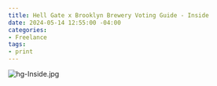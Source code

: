 ```yaml
---
title: Hell Gate x Brooklyn Brewery Voting Guide - Inside
date: 2024-05-14 12:55:00 -04:00
categories:
- Freelance
tags:
- print
---
```


![hg-Inside.jpg](/uploads/hg-Inside.jpg)